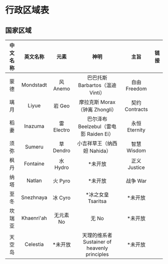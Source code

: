 # 行政区域表

## 国家区域

| 中文名称 |  英文名称  |    元素    |                     神明                      |      主旨      | 链接 |
| :------: | :--------: | :--------: | :-------------------------------------------: | :------------: | :--: |
|   蒙德   | Mondstadt  |  风 Anemo  |       巴巴托斯 Barbartos（温迪 Vinti）        |  自由 Freedom  |      |
|   璃月   |   Liyue    |   岩 Geo   |        摩拉克斯 Morax（钟离 Zhongli）         | 契约 Contracts |      |
|   稻妻   |  Inazuma   | 雷 Electro |    巴尔泽布 Beelzebul（雷电影 Raiden Ei）     | 永恒 Eternity  |      |
|   须弥   |   Sumeru   | 草 Dendro  |          小吉祥草王（纳西妲 Nahida）          |  智慧 Wisdom   |      |
|   枫丹   |  Fontaine  |  水 Hydro  |                    *未开放                    |  正义 Justice  |      |
|   纳塔   |   Natlan   |  火 Pyro   |                    *未开放                    |    战争 War    |      |
|   至冬   | Snezhnaya  |  冰 Cyro   |              *冰之女皇 Tsaritsa               |    *未开放     |      |
|  坎瑞亚  | Khaenri'ah | 无元素 No  |                     无 No                     |    *未开放     |      |
|  天空岛  |  Celestia  |  *未开放   | 天理的维系者 Sustainer of heavenly principles |    *未开放     |      |
